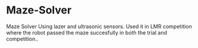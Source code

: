 # Maze-Solver
Maze Solver Using lazer and ultrasonic sensors. Used it in LMR competition where the robot passed the maze succesfully in both the trial and competition..
